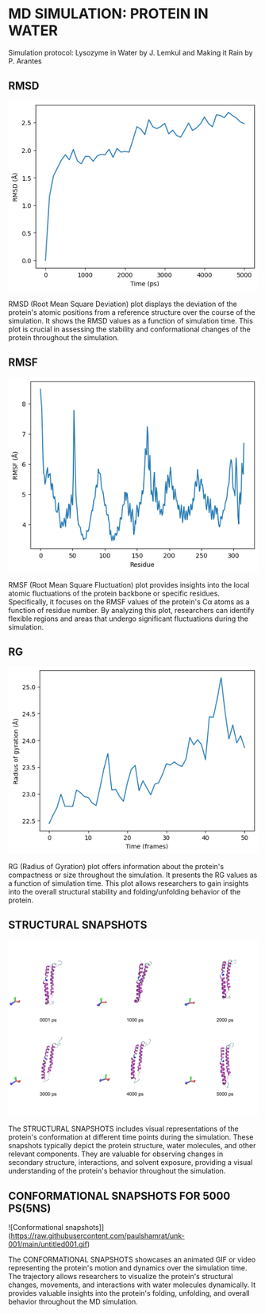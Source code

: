 # MD SIMULATION: PROTEIN IN WATER
Simulation protocol: Lysozyme in Water by J. Lemkul and Making it Rain by P. Arantes

## RMSD
![RMSD Plot](https://raw.githubusercontent.com/paulshamrat/unk-001/main/rmsd.png)

RMSD (Root Mean Square Deviation) plot displays the deviation of the protein's atomic positions from a reference structure over the course of the simulation. It shows the RMSD values as a function of simulation time. This plot is crucial in assessing the stability and conformational changes of the protein throughout the simulation.

## RMSF
![RMSF-CA Plot](https://raw.githubusercontent.com/paulshamrat/unk-001/main/rmsf-ca.png)

RMSF (Root Mean Square Fluctuation) plot provides insights into the local atomic fluctuations of the protein backbone or specific residues. Specifically, it focuses on the RMSF values of the protein's Cα atoms as a function of residue number. By analyzing this plot, researchers can identify flexible regions and areas that undergo significant fluctuations during the simulation.

## RG
![RG Plot](https://raw.githubusercontent.com/paulshamrat/unk-001/main/rg.png)

RG (Radius of Gyration) plot offers information about the protein's compactness or size throughout the simulation. It presents the RG values as a function of simulation time. This plot allows researchers to gain insights into the overall structural stability and folding/unfolding behavior of the protein.

## STRUCTURAL SNAPSHOTS
![Snapshot](https://raw.githubusercontent.com/paulshamrat/unk-001/main/snapshots.png)

The STRUCTURAL SNAPSHOTS includes visual representations of the protein's conformation at different time points during the simulation. These snapshots typically depict the protein structure, water molecules, and other relevant components. They are valuable for observing changes in secondary structure, interactions, and solvent exposure, providing a visual understanding of the protein's behavior throughout the simulation.

## CONFORMATIONAL SNAPSHOTS FOR 5000 PS(5NS)
![Conformational snapshots]](https://raw.githubusercontent.com/paulshamrat/unk-001/main/untitled001.gif)

The CONFORMATIONAL SNAPSHOTS showcases an animated GIF or video representing the protein's motion and dynamics over the simulation time. The trajectory allows researchers to visualize the protein's structural changes, movements, and interactions with water molecules dynamically. It provides valuable insights into the protein's folding, unfolding, and overall behavior throughout the MD simulation.

